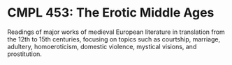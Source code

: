 # CMPL 453: The Erotic Middle Ages

Readings of major works of medieval European literature in translation from the 12th to 15th centuries, focusing on topics such as courtship, marriage, adultery, homoeroticism, domestic violence, mystical visions, and prostitution.